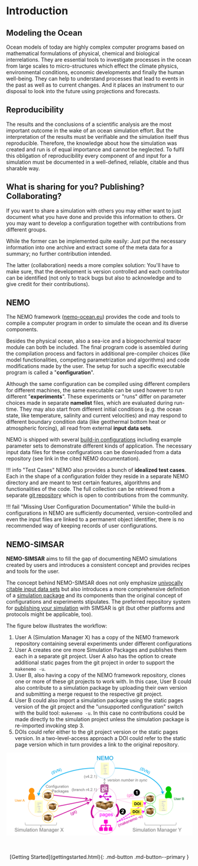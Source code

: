 # Introduction

## Modeling the Ocean

Ocean models of today are highly complex computer programs based on mathematical formulations of physical, chemical and biological interrelations. They are essential tools to investigate processes in the ocean from large scales to micro-structures which effect the climate physics, environmental conditions, economic developments and finally the human well-being. They can help to understand processes that lead to events in the past as well as to current changes. And it places an instrument to our disposal to look into the future using projections and forecasts.



## Reproducibility

The results and the conclusions of a scientific analysis are the most important outcome in the wake of an ocean simulation effort. But the interpretation of the results must be verifiable and the simulation itself thus reproducible. Therefore, the knowledge about how the simulation was created and run is of equal importance and cannot be neglected. To fulfil this obligation of reproducibility every component of and input for a simulation must be documented in a well-defined, reliable, citable and thus sharable way.



## What is sharing for you? Publishing? Collaborating?

If you want to share a simulation with others you may either want to just document what you have done and provide this information to others. Or you may want to develop a configuration together with contributions from different groups.

While the former can be implemented quite easily: Just put the necessary information into one archive and extract some of the meta data for a summary; no further contribution intended. 

The latter (collaboration) needs a more complex solution: You'll have to make sure, that the development is version controlled and each contributor can be identified (not only to track bugs but also to acknowledge and to give credit for their contributions).



## NEMO

The NEMO framework ([nemo-ocean.eu](https://www.nemo-ocean.eu)) provides the code and tools to compile a computer program in order to simulate the ocean and its diverse components. 

Besides the physical ocean, also a sea-ice and a biogeochemical tracer module can both be included. The final program code is assembled during the compilation process and factors in additional pre-compiler choices (like model functionalities, competing parametrization and algorithms) and code modifications made by the user. The setup for such a specific executable program is called a "**configuration**". 

Although the same configuration can be compiled using different compilers for different machines, the same executable can be used however to run different "**experiments**". These experiments or "runs" differ on parameter choices made in separate **namelist** files, which are evaluated during run-time. They may also start from different initial conditions (e.g. the ocean state, like temperature, salinity and current velocities) and may respond to different boundary condition data (like geothermal bottom heat or atmospheric forcing), all read from external **input data sets**.

NEMO is shipped with several [build-in configurations](https://forge.ipsl.jussieu.fr/nemo/chrome/site/doc/NEMO/guide/html/configurations.html#list-of-configurations) including example parameter sets to demonstrate different kinds of application. The necessary input data files for these configurations can be downloaded from a data repository (see link in the cited NEMO documentation).

!!! info "Test Cases"
    NEMO also provides a bunch of **idealized test cases**. Each in the shape of a configuration folder they reside in a separate NEMO directory and are meant to test certain features, algorithms and functionalities of the code. The full collection can be retrieved from a separate [git repository](https://github.com/NEMO-ocean/NEMO-examples) which is open to contributions from the community.

!!! fail "Missing User Configuration Documentation"
    While the build-in configurations in NEMO are sufficiently documented, version-controlled and even the input files are linked to a permanent object identifier, there is no recommended way of keeping records of user configurations.



## NEMO-SIMSAR

**NEMO-SIMSAR** aims to fill the gap of documenting NEMO simulations created by users and introduces a consistent concept and provides recipes and tools for the user.

The concept behind NEMO-SIMSAR does not only emphasize [univocally citable input data sets](#) but also introduces a more comprehensive definition of a [simulation package](#) and its components than the original concept of configurations and experiments stipulates. The preferred repository system for [publishing your simulation](#) with SIMSAR is git (but other platforms and protocols might be applicable, too). 

The figure below illustrates the workflow: 

1. User A (Simulation Manager X) has a copy of the NEMO framework repository containing several experiments under different configurations
2. User A creates one ore more Simulation Packages and publishes them each in a separate git project. User A also has the option to create additional static pages from the git project in order to support the `makenemo -u`.
3. User B, also having a copy of the NEMO framework repository, clones one or more of these git projects to work with. In this case, User B could also contribute to a simulation package by uploading their own version and submitting a merge request to the respective git project.
4. User B could also import a simulation package using the static pages version of the git project and the "unsupported configuration" switch with the build tool: `makenemo -u`. In this case no contributions could be made directly to the simulation project unless the simulation package is re-imported invoking step 3.
5. DOIs could refer either to the git project version or the static pages version. In a two-level-access approach a DOI could refer to the static page version which in turn provides a link to the original repository.



<!--//SIMSAR uses DOIs provided by [zenodo](https://zenodo.org/) as permanent handlers for referring simulations and imput data (but could be replaced with other data-handler services by the user).//-->

<img src="img/simsar_ProcedureOverview.png" alt="simsar_ProcedureOverview" style="zoom:67%;" class="frame imgshadow" />

&nbsp;  



<center>[Getting Started](gettingstarted.html){: .md-button .md-button--primary }</center>

&nbsp;  
